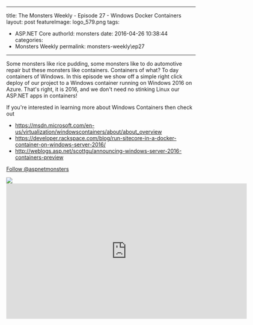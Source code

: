
---
title: The Monsters Weekly - Episode 27 -  Windows Docker Containers
layout: post
featureImage: logo_579.png
tags: 
  - ASP.NET Core
authorId: monsters
date: 2016-04-26 10:38:44
categories:
  - Monsters Weekly
permalink: monsters-weekly\ep27
---

<p>Some monsters like rice pudding, some monsters like to do automotive repair but these monsters like containers. Containers of what? To day containers of Windows. In this episode we show off a simple right click deploy of our project to a Windows container running on Windows 2016 on Azure. That's right, it is 2016, and we don't need no stinking Linux our ASP.NET apps in containers!</p><p>If you're interested in learning more about Windows Containers then check out&nbsp;</p><ul><li><a href="https://msdn.microsoft.com/en-us/virtualization/windowscontainers/about/about_overview">https://msdn.microsoft.com/en-us/virtualization/windowscontainers/about/about_overview</a></li><li><a href="https://developer.rackspace.com/blog/run-sitecore-in-a-docker-container-on-windows-server-2016/">https://developer.rackspace.com/blog/run-sitecore-in-a-docker-container-on-windows-server-2016/</a></li><li><a href="http://weblogs.asp.net/scottgu/announcing-windows-server-2016-containers-preview">http://weblogs.asp.net/scottgu/announcing-windows-server-2016-containers-preview</a></li></ul><p><a class="twitter-follow-button" href="https://twitter.com/aspnetmonsters">Follow @aspnetmonsters</a></p> <img src="http://m.webtrends.com/dcs1wotjh10000w0irc493s0e_6x1g/njs.gif?dcssip=channel9.msdn.com&dcsuri=https://s.ch9.ms/Series/aspnetmonsters/feed&WT.dl=0&WT.entryid=Entry:RSSView:779f540df71e462c909ea5f4010227f3">

<!--more-->
<iframe src='https://channel9.msdn.com/Series/aspnetmonsters/Episode-27-Windows-Containers/player' width='640' height='360' allowFullScreen frameBorder='0'></iframe>
